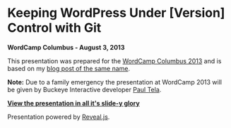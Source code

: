 # Keeping WordPress Under [Version] Control with Git

**WordCamp Columbus - August 3, 2013**

This presentation was prepared for the [WordCamp Columbus 2013](http://2013.columbus.wordcamp.org/) and is based on my [blog post of the same name](http://stevegrunwell.com/blog/keeping-wordpress-under-version-control-with-git/).

**Note:** Due to a family emergency the presentation at WordCamp 2013 will be given by Buckeye Interactive developer [Paul Tela](http://paultela.com/).

**[View the presentation in all it's slide-y glory](http://stevegrunwell.github.io/wordpress-git)**

Presentation powered by [Reveal.js](https://github.com/hakimel/reveal.js).